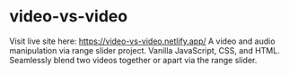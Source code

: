 # video-vs-video

Visit live site here: https://video-vs-video.netlify.app/
A video and audio manipulation via range slider project. Vanilla JavaScript, CSS, and HTML. Seamlessly blend two videos together or apart via the range slider.

